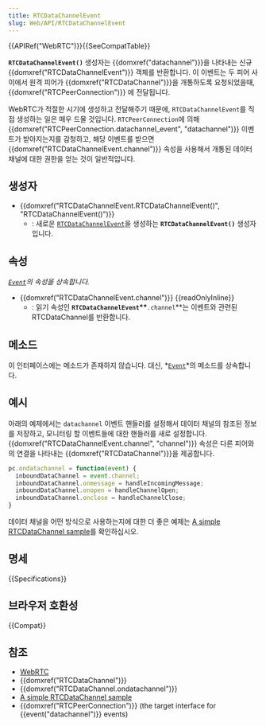 ```yaml
---
title: RTCDataChannelEvent
slug: Web/API/RTCDataChannelEvent
---
```

{{APIRef("WebRTC")}}{{SeeCompatTable}}

**`RTCDataChannelEvent()`** 생성자는 {{domxref("datachannel")}}을 나타내는 신규 {{domxref("RTCDataChannelEvent")}} 객체를 반환합니다. 이 이벤트는 두 피어 사이에서 원격 피어가 {{domxref("RTCDataChannel")}}을 개통하도록 요청되었을때, {{domxref("RTCPeerConnection")}} 에 전달됩니다.

WebRTC가 적절한 시기에 생성하고 전달해주기 때문에, `RTCDataChannelEvent`를 직접 생성하는 일은 매우 드물 것입니다. `RTCPeerConnection`에 의해 {{domxref("RTCPeerConnection.datachannel_event", "datachannel")}} 이벤트가 받아지는지를 감청하고, 해당 이벤트를 받으면 {{domxref("RTCDataChannelEvent.channel")}} 속성을 사용해서 개통된 데이터 채널에 대한 권한을 얻는 것이 일반적입니다.

## 생성자

- {{domxref("RTCDataChannelEvent.RTCDataChannelEvent()", "RTCDataChannelEvent()")}}
  - : 새로운 [`RTCDataChannelEvent`](/ko/docs/Web/API/RTCDataChannelEvent)을 생성하는 **`RTCDataChannelEvent()`** 생성자입니다.

## 속성

_[`Event`](/ko/docs/Web/API/Event)의 속성을 상속합니다._

- {{domxref("RTCDataChannelEvent.channel")}} {{readOnlyInline}}
  - : 읽기 속성인 **`RTCDataChannelEvent`\*\***`.channel`\*\*는 이벤트와 관련된 RTCDataChannel를 반환합니다.

## 메소드

이 인터페이스에는 메소드가 존재하지 않습니다. 대신, *[`Event`](/ko/docs/Web/API/Event)*의 메소드를 상속합니다.

## 예시

아래의 예제에서는 `datachannel` 이벤트 핸들러를 설정해서 데이터 채널의 참조된 정보를 저장하고, 모니터링 할 이벤트들에 대한 핸들러를 새로 설정합니다. {{domxref("RTCDataChannelEvent.channel", "channel")}} 속성은 다른 피어와의 연결을 나타내는 {{domxref("RTCDataChannel")}}을 제공합니다.

```js
pc.ondatachannel = function(event) {
  inboundDataChannel = event.channel;
  inboundDataChannel.onmessage = handleIncomingMessage;
  inboundDataChannel.onopen = handleChannelOpen;
  inboundDataChannel.onclose = handleChannelClose;
}
```

데이터 채널을 어떤 방식으로 사용하는지에 대한 더 좋은 예제는 [A simple RTCDataChannel sample](/ko/docs/Web/API/WebRTC_API/Simple_RTCDataChannel_sample)를 확인하십시오.

## 명세

{{Specifications}}

## 브라우저 호환성

{{Compat}}

## 참조

- [WebRTC](/ko/docs/Web/Guide/API/WebRTC)
- {{domxref("RTCDataChannel")}}
- {{domxref("RTCDataChannel.ondatachannel")}}
- [A simple RTCDataChannel sample](/ko/docs/Web/API/WebRTC_API/Simple_RTCDataChannel_sample)
- {{domxref("RTCPeerConnection")}} (the target interface for {{event("datachannel")}} events)
